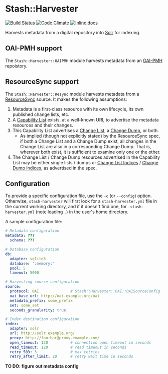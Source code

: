 # Stash::Harvester 

[![Build Status](https://travis-ci.org/CDLUC3/stash-harvester.png?branch=master)](https://travis-ci.org/CDLUC3/stash-harvester) 
[![Code Climate](https://codeclimate.com/github/CDLUC3/stash-harvester.png)](https://codeclimate.com/github/CDLUC3/stash-harvester) 
[![Inline docs](http://inch-ci.org/github/CDLUC3/stash-harvester.png)](http://inch-ci.org/github/CDLUC3/stash-harvester)

Harvests metadata from a digital repository into
[Solr](http://lucene.apache.org/solr/) for indexing.

## OAI-PMH support

The `Stash::Harvester::OAIPMH` module harvests metadata from an [OAI-PMH](http://www.openarchives.org/pmh/) repoistory.

## ResourceSync support

The `Stash::Harvester::Resync` module harvests metadata from a [ResourceSync](http://www.openarchives.org/rs/1.0/resourcesync) source. It makes the following assumptions:

1. Metadata is a first-class resource with its own lifecycle, its own
   published change lists, etc.
2. A [Capability List](http://www.openarchives.org/rs/1.0/resourcesync#CapabilityList)
   exists, at a well-known URI, to advertise the metadata resources and
   their changes.
3. This Capability List advertises a
   [Change List](http://www.openarchives.org/rs/1.0/resourcesync#ChangeList),
   a [Change Dump](http://www.openarchives.org/rs/1.0/resourcesync#ChangeDump),
   or both.
   * As implied (though not explicitly stated) by the ResourceSync spec, if
     both a Change List and a Change Dump exist, all changes in the Change
     List are also in a corresponding Change Dump. That is, wherever both
     exist, it is sufficient to examine only one or the other.
4. The Change List / Change Dump resources advertised in the Capability
   List may be either single lists / dumps or
   [Change List Indices](http://www.openarchives.org/rs/1.0/resourcesync#ChangeListIndex)
   / [Change Dump Indices](http://www.openarchives.org/rs/1.0/resourcesync#ChangeDumpIndex),
   as advertised in the spec.

## Configuration

To provide a specific configuration file, use the `-c` (or `--config`)
option. Otherwise, `stash-harvester` will first look for a
`stash-harvester.yml` file in the current working directory, and if it
doesn't find one, for `.stash-harvester.yml` (note leading `.`) in the
user's home directory.

A sample configuration file:
```yaml
# Metadata configuration
metadata: ???
  schema: ???

# Database configuration
db:
  adapter: sqlite3
  database: ':memory:'
  pool: 5
  timeout: 5000

# Harvesting source configuration
source:
  protocol: OAI              # Stash::Harvester::OAI::OAISourceConfig
  oai_base_url: http://oai.example.org/oai
  metadata_prefix: some_prefix
  set: some_set
  seconds_granularity: true

# Index destination configuration
index:
  adapter: solr
  url: http://solr.example.org/
  proxy: http://foo:bar@proxy.example.com/
  open_timeout: 120          # connection open timeout in seconds
  read_timeout: 120          # read timeout in seconds
  retry_503: 3               # max retries
  retry_after_limit: 20      # retry wait time in seconds
```

**TO DO: figure out metadata config**

